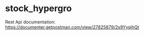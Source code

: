 # stock_hypergro

Rest Api documentation: https://documenter.getpostman.com/view/27825879/2s9YyqihQt
